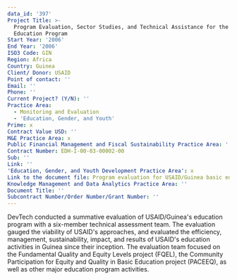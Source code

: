 ```yaml
---
data_id: '397'
Project Title: >-
  Program Evaluation, Sector Studies, and Technical Assistance for the Basic
  Education Program
Start Year: '2006'
End Year: '2006'
ISO3 Code: GIN
Region: Africa
Country: Guinea
Client/ Donor: USAID
Point of contact: ''
Email: ''
Phone: ''
Current Project? (Y/N): ''
Practice Area:
  - Monitoring and Evaluation
  - 'Education, Gender, and Youth'
Prime: x
Contract Value USD: ''
M&E Practice Area: x
Public Financial Management and Fiscal Sustainability Practice Area: ''
Contract Number: EDH-I-00-03-00002-00
Sub: ''
Link: ''
'Education, Gender, and Youth Development Practice Area': x
Link to the document file: Program evaluation for USAID/Guinea basic education program portfolio
Knowledge Management and Data Analytics Practice Area: ''
Document Title: ''
Subcontract Number/Order Number/Grant Number: ''
---
```

DevTech conducted a summative evaluation of USAID/Guinea's education program with a six-member technical assessment team. The evaluation gauged the viability of USAID's approaches, and evaluated the efficiency, management, sustainability, impact, and results of USAID's education activities in Guinea since their inception. The evaluation team focused on the Fundamental Quality and Equity Levels project (FQEL), the Community Participation for Equity and Quality in Basic Education project (PACEEQ), as well as other major education program activities.